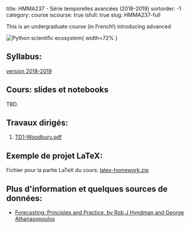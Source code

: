 title: HMMA237 - Série temporelles avancées (2018-2019)
sortorder: -1
category: course
iscourse: true
isfull: true
slug: HMMA237-full


This is an undergraduate course (in French!) introducing advanced


![Python scientific ecosystem](images/moindre_carre_projection.svg "Moindres Carrés"){ width=72% }


## Syllabus:
[version 2018-2019](/enseignement/Montpellier/HMMA237/syllabus_HMMA237_18_19.pdf)


## Cours: slides et notebooks

TBD.

## Travaux dirigés:

1. [TD1-Woodbury.pdf](/enseignement/Montpellier/HMMA237/TD1-Woodbury.pdf)

## Exemple de projet LaTeX:

Fichier pour la partie LaTeX du cours: [latex-homework.zip](/enseignement/Montpellier/HMMA237/latex-homework.zip)


## Plus d'information et quelques sources de données:

- [Forecasting: Principles and Practice, by Rob J Hyndman and George Athanasopoulos](https://otexts.com/fpp2/)
